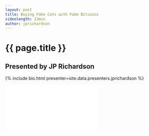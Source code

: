 ```yaml
---
layout: post
title: Buying Fake Cats with Fake Bitcoins
videolength: 13min
author: jprichardson
---
```


# {{ page.title }}

## Presented by JP Richardson


{% include bio.html presenter=site.data.presenters.jprichardson %}

<div class="fluid-width-video-wrapper"><iframe src="//www.youtube.com/embed/eLe3T6Izynw" frameborder="0" allowfullscreen></iframe></div>

